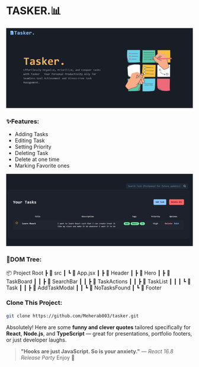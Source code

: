 # TASKER.📊

  <img src="/public/Shot1.png"/>

### ✨Features:

- Adding Tasks
- Editing Task
- Setting Priority
- Deleting Task
- Delete at one time
- Marking Favorite ones

<img src="/public/Shot2.png"/>

### 🌳DOM Tree:

📦 Project Root
┣ 📂 src
┃ ┗ 📜 App.jsx
┃ ┣ 📂 Header
┃ ┣ 📂 Hero
┃ ┣ 📂 TaskBoard
┃ ┃ ┣ 📂 SearchBar
┃ ┃ ┣ 📂 TaskActions
┃ ┃ ┣ 📂 TaskList
┃ ┃ ┃ ┗ 📂 Task
┃ ┃ ┣ 📂 AddTaskModal
┃ ┃ ┗ 📂 NoTasksFound
┃ ┗ 📂 Footer

### Clone This Project:

```bash
git clone https://github.com/Meherab003/tasker.git
```

Absolutely! Here are some **funny and clever quotes** tailored specifically for **React**, **Node.js**, and **TypeScript** — great for presentations, portfolio footers, or just developer laughs.

> **"Hooks are just JavaScript. So is your anxiety."**
> — _React 16.8 Release Party_
> Enjoy 👋
